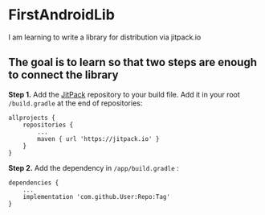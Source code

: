 # FirstAndroidLib
I am learning to write a library for distribution via jitpack.io


## The goal is to learn so that two steps are enough to connect the library

**Step 1.** Add the [JitPack](https://jitpack.io/) repository to your build file. Add it in your root `/build.gradle` at the end of repositories:

```
allprojects {
    repositories {
        ...
        maven { url 'https://jitpack.io' }
    }
}
```

**Step 2.** Add the dependency in `/app/build.gradle` :

```
dependencies {
    ...
    implementation 'com.github.User:Repo:Tag'
}
```
